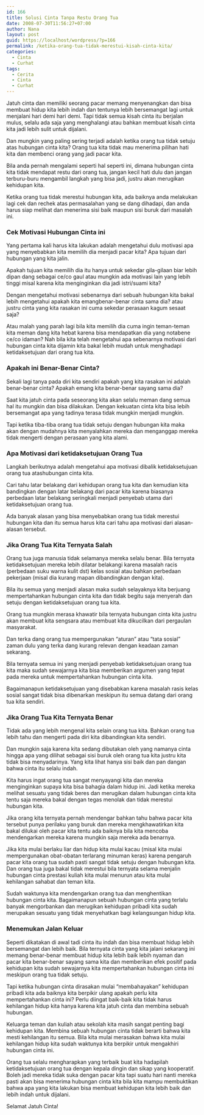 ```yaml
---
id: 166
title: Solusi Cinta Tanpa Restu Orang Tua
date: 2008-07-30T11:56:27+07:00
author: Nana
layout: post
guid: https://localhost/wordpress/?p=166
permalink: /ketika-orang-tua-tidak-merestui-kisah-cinta-kita/
categories:
  - Cinta
  - Curhat
tags:
  - Cerita
  - Cinta
  - Curhat
---
```

Jatuh cinta dan memiliki seorang pacar memang menyenangkan dan bisa membuat hidup kita lebih indah dan tentunya lebih bersemangat lagi untuk menjalani hari demi hari demi. Tapi tidak semua kisah cinta itu berjalan mulus, selalu ada saja yang menghalangi atau bahkan membuat kisah cinta kita jadi lebih sulit untuk dijalani.

Dan mungkin yang paling sering terjadi adalah ketika orang tua tidak setuju atas hubungan cinta kita? Orang tua kita tidak mau menerima pilihan hati kita dan membenci orang yang jadi pacar kita.

Bila anda pernah mengalami seperti hal seperti ini, dimana hubungan cinta kita tidak mendapat restu dari orang tua, jangan kecil hati dulu dan jangan terburu-buru mengambil langkah yang bisa jadi, justru akan merugikan kehidupan kita.

Ketika orang tua tidak merestui hubungan kita, ada baiknya anda melakukan lagi cek dan rechek atas permasalahan yang se dang dihadapi, dan anda harus siap melihat dan menerima sisi baik maupun sisi buruk dari masalah ini.

### Cek Motivasi Hubungan Cinta ini

Yang pertama kali harus kita lakukan adalah mengetahui dulu motivasi apa yang menyebabkan kita memilih dia menjadi pacar kita? Apa tujuan dari hubungan yang kita jalin.

Apakah tujuan kita memilih dia itu hanya untuk sekedar gila-gilaan biar lebih dipan dang sebagai ce/co gaul atau mungkin ada motivasi lain yang lebih tinggi misal karena kita menginginkan dia jadi istri/suami kita?

Dengan mengetahui motivasi sebenarnya dari sebuah hubungan kita bakal lebih mengetahui apakah kita emangbenar-benar cinta sama dia? atau justru cinta yang kita rasakan ini cuma sekedar perasaan kagum sesaat saja?

Atau malah yang parah lagi bila kita memilih dia cuma ingin teman-teman kita meman dang kita hebat karena bisa mendapatkan dia yang notabene ce/co idaman? Nah bila kita telah mengetahui apa sebenarnya motivasi dari hubungan cinta kita dijamin kita bakal lebih mudah untuk menghadapi ketidaksetujuan dari orang tua kita.

### Apakah ini Benar-Benar Cinta?

Sekali lagi tanya pada diri kita sendiri apakah yang kita rasakan ini adalah benar-benar cinta? Apakah emang kita benar-benar sayang sama dia?

Saat kita jatuh cinta pada seseorang kita akan selalu meman dang semua hal itu mungkin dan bisa dilakukan. Dengan kekuatan cinta kita bisa lebih bersemangat apa yang tadinya terasa tidak mungkin menjadi mungkin.

Tapi ketika tiba-tiba orang tua tidak setuju dengan hubungan kita maka akan dengan mudahnya kita menyalahkan mereka dan menganggap mereka tidak mengerti dengan perasaan yang kita alami.

### Apa Motivasi dari ketidaksetujuan Orang Tua

Langkah berikutnya adalah mengetahui apa motivasi dibalik ketidaksetujuan orang tua atashubungan cinta kita.

Cari tahu latar belakang dari kehidupan orang tua kita dan kemudian kita bandingkan dengan latar belakang dari pacar kita karena biasanya perbedaan latar belakang seringkali menjadi penyebab utama dari ketidaksetujuan orang tua.

Ada banyak alasan yang bisa menyebabkan orang tua tidak merestui hubungan kita dan itu semua harus kita cari tahu apa motivasi dari alasan-alasan tersebut.

### Jika Orang Tua Kita Ternyata Salah

Orang tua juga manusia tidak selamanya mereka selalu benar. Bila ternyata ketidaksetujuan mereka lebih dilatar belakangi karena masalah racis (perbedaan suku warna kulit dst) kelas sosial atau bahkan perbedaan pekerjaan (misal dia kurang mapan dibandingkan dengan kita).

Bila itu semua yang menjadi alasan maka sudah selayaknya kita berjuang mempertahankan hubungan cinta kita dan tidak begitu saja menyerah dan setuju dengan ketidaksetujuan orang tua kita.

Orang tua mungkin merasa khawatir bila ternyata hubungan cinta kita justru akan membuat kita sengsara atau membuat kita dikucilkan dari pergaulan masyarakat.

Dan terka dang orang tua mempergunakan “aturan” atau “tata sosial” zaman dulu yang terka dang kurang relevan dengan keadaan zaman sekarang.

Bila ternyata semua ini yang menjadi penyebab ketidaksetujuan orang tua kita maka sudah sewajarnya kita bisa memberikan argumen yang tepat pada mereka untuk mempertahankan hubungan cinta kita.

Bagaimanapun ketidaksetujuan yang disebabkan karena masalah rasis kelas sosial sangat tidak bisa dibenarkan meskipun itu semua datang dari orang tua kita sendiri.

### Jika Orang Tua Kita Ternyata Benar

Tidak ada yang lebih mengenal kita selain orang tua kita. Bahkan orang tua lebih tahu dan mengerti pada diri kita dibandingkan kita sendiri.

Dan mungkin saja karena kita sedang dibutakan oleh yang namanya cinta hingga apa yang dilihat sebagai sisi buruk oleh orang tua kita justru kita tidak bisa menyadarinya. Yang kita lihat hanya sisi baik dan pan dangan bahwa cinta itu selalu indah.

Kita harus ingat orang tua sangat menyayangi kita dan mereka menginginkan supaya kita bisa bahagia dalam hidup ini. Jadi ketika mereka melihat sesuatu yang tidak beres dan merugikan dalam hubungan cinta kita tentu saja mereka bakal dengan tegas menolak dan tidak merestui hubungan kita.

Jika orang kita ternyata pernah mendengar bahkan tahu bahwa pacar kita tersebut punya perilaku yang buruk dan mereka mengkhawatirkan kita bakal dilukai oleh pacar kita tentu ada baiknya bila kita mencoba mendengarkan mereka karena mungkin saja mereka ada benarnya.

Jika kita mulai berlaku liar dan hidup kita mulai kacau (misal kita mulai mempergunakan obat-obatan terlarang minuman keras) karena pengaruh pacar kita orang tua sudah pasti sangat tidak setuju dengan hubungan kita. Dan orang tua juga bakal tidak merestui bila ternyata selama menjalin hubungan cinta prestasi kuliah kita mulai menurun atau kita mulai kehilangan sahabat dan teman kita.

Sudah waktunya kita mendengarkan orang tua dan menghentikan hubungan cinta kita. Bagaimanapun sebuah hubungan cinta yang terlalu banyak mengorbankan dan merugikan kehidupan pribadi kita sudah merupakan sesuatu yang tidak menyehatkan bagi kelangsungan hidup kita.

### Menemukan Jalan Keluar

Seperti dikatakan di awal tadi cinta itu indah dan bisa membuat hidup lebih bersemangat dan lebih baik. Bila ternyata cinta yang kita jalani sekarang ini memang benar-benar membuat hidup kita lebih baik lebih nyaman dan pacar kita benar-benar sayang sama kita dan memberikan efek positif pada kehidupan kita sudah sewajarnya kita mempertahankan hubungan cinta ini meskipun orang tua tidak setuju.

Tapi ketika hubungan cinta dirasakan mulai “membahayakan” kehidupan pribadi kita ada baiknya kita berpikir ulang apakah perlu kita mempertahankan cinta ini? Perlu diingat baik-baik kita tidak harus kehilangan hidup kita hanya karena kita jatuh cinta dan membina sebuah hubungan.

Keluarga teman dan kuliah atau sekolah kita masih sangat penting bagi kehidupan kita. Membina sebuah hubungan cinta tidak berarti bahwa kita mesti kehilangan itu semua. Bila kita mulai merasakan bahwa kita mulai kehilangan hidup kita sudah waktunya kita berpikir untuk mengakhiri hubungan cinta ini.

Orang tua selalu mengharapkan yang terbaik buat kita hadapilah ketidaksetujuan orang tua dengan kepala dingin dan sikap yang kooperatif. Boleh jadi mereka tidak suka dengan pacar kita tapi suatu hari nanti mereka pasti akan bisa menerima hubungan cinta kita bila kita mampu membuktikan bahwa apa yang kita lakukan bisa membuat kehidupan kita lebih baik dan lebih indah untuk dijalani.

Selamat Jatuh Cinta!